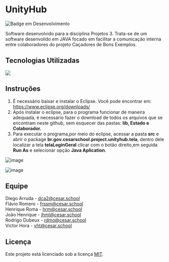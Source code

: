 # UnityHub
![Badge em Desenvolvimento](http://img.shields.io/static/v1?label=STATUS&message=EM%20DESENVOLVIMENTO&color=GREEN&style=flat-square)

Software desenvolvido para a disciplina Projetos 3.
Trata-se de um software desenvolido em JAVA focado em facilitar a comunicação interna entre colaboradores do projeto Caçadores de Bons Exemplos.

<h2> Tecnologias Utilizadas </h2>
<p dir="auto">
  <a target="_blank" rel="noopener noreferrer nofollow" href="https://img.shields.io/badge/Java-ED8B00?style=for-the-badge&logo=openjdk&logoColor=white">
    <img src="https://img.shields.io/badge/Java-ED8B00?style=for-the-badge&logo=openjdk&logoColor=white" style="max-width: 100%;">
  </a>  
  </a>
</p> 

## Instruções
1. É necessário baixar e instalar o Eclipse. Você pode encontrar em: https://www.eclipse.org/downloads/
2. Após instalar o eclipse, para o programa funcionar de maneira adequada, é necessário fazer o download de todos os arquivos que se encontram neste github, sem esquecer das pastas: **lib, Estado e Colaborador.**
3. Para executar o programa,por meio do eclipse, acessar a pasta **src** e abrir o package **br.gov.cesarschool.project.unityhub.tela**, dentro dele localizar a tela **telaLoginGeral** clicar com o botão direito,em seguida **Run As** e selecionar opção **Java Aplication**.

 
![image](https://github.com/Cenafowzin/UnityHub/assets/101901740/a43021f0-e797-4dc3-a461-a27075cbcafe) 


![image](https://github.com/Cenafowzin/UnityHub/assets/101901740/1d05941a-53df-4bcf-afba-dc0315c29713)


## Equipe

Diego Arruda - dca2@cesar.school<br/> 
Flávio Romero - frssm@cesar.school<br/> 
Henrique Roma - hrm@cesar.school<br/> 
João Henrique - jhml@cesar.school<br/> 
Rodrigo Dubeux - rdmo@cesar.school<br/>
Victor Hora - vht@cesar.school

## Licença
Este projeto está licenciado sob a licença [MIT](https://github.com/flavio-muniz/MALO---fds-2023.1/blob/main/LICENSE).
